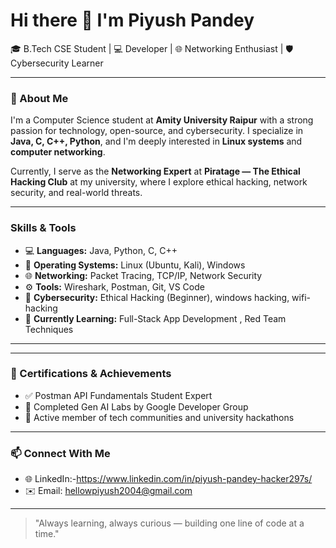 # Hi there 👋 I'm Piyush Pandey

🎓 B.Tech CSE Student | 💻 Developer | 🌐 Networking Enthusiast | 🛡️ Cybersecurity Learner

---

### 🧠 About Me
I'm a Computer Science student at **Amity University Raipur** with a strong passion for technology, open-source, and cybersecurity. I specialize in **Java, C, C++, Python**, and I'm deeply interested in **Linux systems** and **computer networking**.

Currently, I serve as the **Networking Expert** at **Piratage — The Ethical Hacking Club** at my university, where I explore ethical hacking, network security, and real-world threats.

---

###  Skills & Tools

- 💻 **Languages:** Java, Python, C, C++
- 🐧 **Operating Systems:** Linux (Ubuntu, Kali), Windows
- 🌐 **Networking:** Packet Tracing, TCP/IP, Network Security
- ⚙️ **Tools:** Wireshark, Postman, Git, VS Code
- 🔐 **Cybersecurity:** Ethical Hacking (Beginner), windows hacking, wifi-hacking
- 🌱 **Currently Learning:** Full-Stack App Development , Red Team Techniques

---

---

### 📜 Certifications & Achievements

- ✅ Postman API Fundamentals Student Expert  
- 🌟 Completed Gen AI Labs by Google Developer Group  
- 🧠 Active member of tech communities and university hackathons  

---

### 📫 Connect With Me

- 🌐 LinkedIn:-https://www.linkedin.com/in/piyush-pandey-hacker297s/
- ✉️ Email: hellowpiyush2004@gmail.com

---

> "Always learning, always curious — building one line of code at a time."


